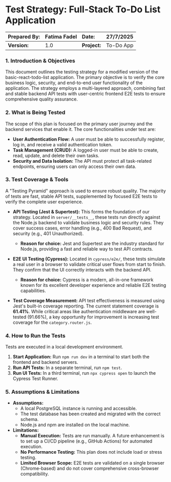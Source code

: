 # Test Strategy: Full-Stack To-Do List Application

| **Prepared By:** | Fatima Fadel | **Date:**   | 27/7/2025 |
| :--------------- | :----------- | :---------- | :-------- |
| **Version:**     | 1.0          | **Project:** | To-Do App |

### 1. Introduction & Objectives
This document outlines the testing strategy for a modified version of the basic-react-todo-list application. The primary objective is to verify the core business logic, security, and end-to-end user functionality of the application. The strategy employs a multi-layered approach, combining fast and stable backend API tests with user-centric frontend E2E tests to ensure comprehensive quality assurance.

### 2. What is Being Tested
The scope of this plan is focused on the primary user journey and the backend services that enable it. The core functionalities under test are:
*   **User Authentication Flow:** A user must be able to successfully register, log in, and receive a valid authentication token.
*   **Task Management (CRUD):** A logged-in user must be able to create, read, update, and delete their own tasks.
*   **Security and Data Isolation:** The API must protect all task-related endpoints, ensuring users can only access their own data.

### 3. Test Coverage & Tools
A "Testing Pyramid" approach is used to ensure robust quality. The majority of tests are fast, stable API tests, supplemented by focused E2E tests to verify the complete user experience.

*   **API Testing (Jest & Supertest):** This forms the foundation of our strategy. Located in `server/__tests__`, these tests run directly against the Node.js backend to validate business logic and security rules. They cover success cases, error handling (e.g., 400 Bad Request), and security (e.g., 401 Unauthorized).
    *   **Reason for choice:** Jest and Supertest are the industry standard for Node.js, providing a fast and reliable way to test API contracts.

*   **E2E UI Testing (Cypress):** Located in `cypress/e2e/`, these tests simulate a real user in a browser to validate critical user flows from start to finish. They confirm that the UI correctly interacts with the backend API.
    *   **Reason for choice:** Cypress is a modern, all-in-one framework known for its excellent developer experience and reliable E2E testing capabilities.

*   **Test Coverage Measurement:** API test effectiveness is measured using Jest's built-in coverage reporting. The current statement coverage is **61.41%**. While critical areas like authentication middleware are well-tested (91.66%), a key opportunity for improvement is increasing test coverage for the `category.router.js`.

### 4. How to Run the Tests
Tests are executed in a local development environment.
1.  **Start Application:** Run `npm run dev` in a terminal to start both the frontend and backend servers.
2.  **Run API Tests:** In a separate terminal, run `npm test`.
3.  **Run UI Tests:** In a third terminal, run `npx cypress open` to launch the Cypress Test Runner.

### 5. Assumptions & Limitations
*   **Assumptions:**
    *   A local PostgreSQL instance is running and accessible.
    *   The test database has been created and migrated with the correct schema.
    *   Node.js and npm are installed on the local machine.
*   **Limitations:**
    *   **Manual Execution:** Tests are run manually. A future enhancement is to set up a CI/CD pipeline (e.g., GitHub Actions) for automated execution.
    *   **No Performance Testing:** This plan does not include load or stress testing.
    *   **Limited Browser Scope:** E2E tests are validated on a single browser (Chrome-based) and do not cover comprehensive cross-browser compatibility.
